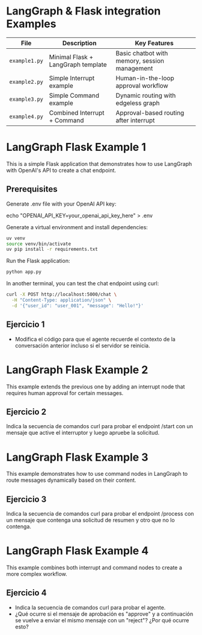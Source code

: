 # LangGraph & Flask integration Examples

| File | Description | Key Features |
|------|-------------|--------------|
| `example1.py` | Minimal Flask + LangGraph template | Basic chatbot with memory, session management |
| `example2.py` | Simple Interrupt example | Human-in-the-loop approval workflow |
| `example3.py` | Simple Command example | Dynamic routing with edgeless graph |
| `example4.py` | Combined Interrupt + Command | Approval-based routing after interrupt |


# LangGraph Flask Example 1

This is a simple Flask application that demonstrates how to use LangGraph with OpenAI's API to create a chat endpoint.

## Prerequisites
Generate .env file with your OpenAI API key:

echo "OPENAI_API_KEY=your_openai_api_key_here" > .env

Generate a virtual environment and install dependencies:

```bash
uv venv 
source venv/bin/activate
uv pip install -r requirements.txt
```

Run the Flask application:

```bash
python app.py
```

In another terminal, you can test the chat endpoint using curl:

```bash
curl -X POST http://localhost:5000/chat \
  -H "Content-Type: application/json" \
  -d '{"user_id": "user_001", "message": "Hello!"}'
```

## Ejercicio 1
* Modifica el código para que el agente recuerde el contexto de la conversación anterior incluso si el servidor se reinicia.

# LangGraph Flask Example 2

This example extends the previous one by adding an interrupt node that requires human approval for certain messages.

## Ejercicio 2

Indica la secuencia de comandos curl para probar el endpoint /start con un mensaje que active el interruptor y luego apruebe la solicitud.

# LangGraph Flask Example 3

This example demonstrates how to use command nodes in LangGraph to route messages dynamically based on their content.

## Ejercicio 3
Indica la secuencia de comandos curl para probar el endpoint /process con un mensaje que contenga una solicitud de resumen y otro que no lo contenga.

# LangGraph Flask Example 4
This example combines both interrupt and command nodes to create a more complex workflow.

## Ejercicio 4
* Indica la secuencia de comandos curl para probar el agente.
* ¿Qué ocurre si el mensaje de aprobación es "approve" y a continuación se vuelve a enviar el mismo mensaje con un "reject"? ¿Por qué ocurre esto?